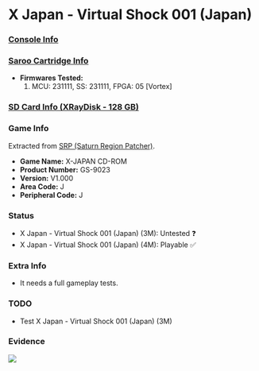 # X Japan - Virtual Shock 001 (Japan)

### [Console Info](../../../../../Info/Consoles/VA13/README.md)

### [Saroo Cartridge Info](../../../../../Info/Cartridges/RetroGameParadiseStore/1.32F/README.md)

- <b>Firmwares Tested:</b>
  1. MCU: 231111, SS: 231111, FPGA: 05 [Vortex]

### [SD Card Info (XRayDisk - 128 GB)](../../../../../Info/SdCards/XRayDisk/128GB/fat32/README.md)

### Game Info

Extracted from [SRP (Saturn Region Patcher)](https://segaxtreme.net/resources/saturn-region-patcher.81/download).

- <b>Game Name:</b> X-JAPAN CD-ROM
- <b>Product Number:</b> GS-9023
- <b>Version:</b> V1.000
- <b>Area Code:</b> J
- <b>Peripheral Code:</b> J

### Status

- X Japan - Virtual Shock 001 (Japan) (3M): Untested :question:
- X Japan - Virtual Shock 001 (Japan) (4M): Playable :white_check_mark:

### Extra Info

- It needs a full gameplay tests.

### TODO

- Test X Japan - Virtual Shock 001 (Japan) (3M)

### Evidence

[![](https://img.youtube.com/vi/hk0yGuqSPlI/0.jpg)](https://www.youtube.com/watch?v=hk0yGuqSPlI)
